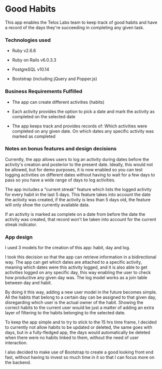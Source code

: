 # Good Habits

This app enables the Telos Labs team to keep track of good habits and have a record of the days they're succeeding in completing any given task.

### Technologies used

* Ruby v2.6.6

* Ruby on Rails v6.0.3.3

* PostgreSQL v10.14

* Bootstrap (including jQuery and Popper.js)

### Business Requirements Fulfilled

* The app can create different activities (habits)

* Each activity provides the option to pick a date and mark the activity as completed on the selected date

* The app keeps track and provides records of: Which activities were completed on any given date. On which dates any specific activity was marked as completed

### Notes on bonus features and design decisions

Currently, the app allows users to log an activity during dates before the activity's creation and posterior to the present date. Ideally, this would not be allowed, but for demo purposes, it is now enabled so you can test logging activities on different dates without having to wait for a few days to pass so you have a wide range of days to log activities.

The app includes a “current streak” feature which lists the logged activity for every habit in the last 5 days. This feature takes into account the date the activity was created, if the activity is less than 5 days old, the feature will only show the currently available data.

If an activity is marked as complete on a date from before the date the activity was created, that record won't be taken into account for the current streak indicator.

### App design

I used 3 models for the creation of this app: habit, day and log.

I took this decision so that the app can retrieve information in a bidirectional way. The app can get which dates are attached to a specific activity, meaning which dates were this activity logged, and it is also able to get activities logged on any specific day, this way enabling the user to check how productive any given day was. The log model works as a join table between day and habit.

By doing it this way, adding a new user model in the future becomes simple. All the habits that belong to a certain day can be assigned to that given day, disregarding which user is the actual owner of the habit. Showing the correct habits to the current user would be just a matter of adding an extra layer of filtering to the habits belonging to the selected date.

To keep the app simple and to try to stick to the 15 hrs time frame, I decided to currently not allow habits to be updated or deleted, the same goes with days, but in a fully-fledged app, the days would automatically be deleted when there were no habits linked to them, without the need of user interaction.

I also decided to make use of Bootstrap to create a good looking front end fast, without having to invest so much time in it so that I can focus more on the backend.











